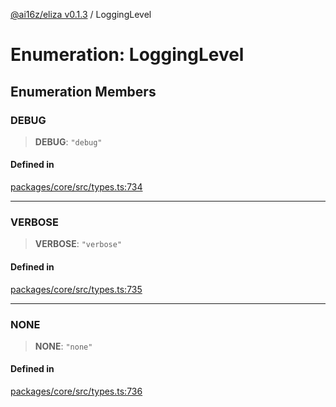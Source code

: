 [@ai16z/eliza v0.1.3](../index.md) / LoggingLevel

# Enumeration: LoggingLevel

## Enumeration Members

### DEBUG

> **DEBUG**: `"debug"`

#### Defined in

[packages/core/src/types.ts:734](https://github.com/ai16z/eliza/blob/main/packages/core/src/types.ts#L734)

***

### VERBOSE

> **VERBOSE**: `"verbose"`

#### Defined in

[packages/core/src/types.ts:735](https://github.com/ai16z/eliza/blob/main/packages/core/src/types.ts#L735)

***

### NONE

> **NONE**: `"none"`

#### Defined in

[packages/core/src/types.ts:736](https://github.com/ai16z/eliza/blob/main/packages/core/src/types.ts#L736)
